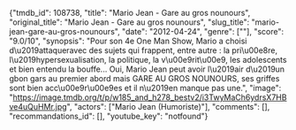 {"tmdb_id": 108738, "title": "Mario Jean - Gare au gros nounours", "original_title": "Mario Jean - Gare au gros nounours", "slug_title": "mario-jean-gare-au-gros-nounours", "date": "2012-04-24", "genre": [""], "score": "9.0/10", "synopsis": "Pour son 4e One Man Show, Mario a choisi d\u2019attaqueravec des sujets qui frappent, entre autre : la pri\u00e8re, l\u2019hypersexualisation, la politique, la v\u00e9rit\u00e9, les adolescents et bien entendu la bouffe...  Oui, Mario Jean peut avoir l\u2019air d\u2019un gbon gars au premier abord mais GARE AU GROS NOUNOURS, ses griffes sont bien acc\u00e9r\u00e9es et il n\u2019en manque pas une.", "image": "https://image.tmdb.org/t/p/w185_and_h278_bestv2/i3TwyMaCh6ydrsX7HBve4uQuHMr.jpg", "actors": ["Mario Jean (Humoriste)"], "comments": [], "recommandations_id": [], "youtube_key": "notfound"}